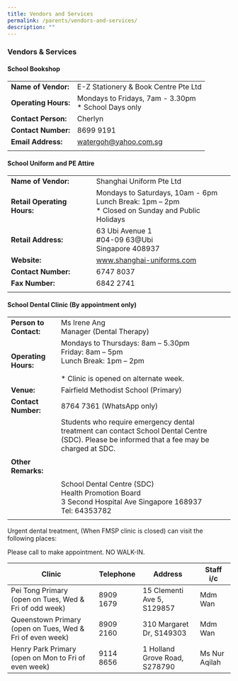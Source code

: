 ```yaml
---
title: Vendors and Services
permalink: /parents/vendors-and-services/
description: ""
---
```

### Vendors & Services

####  School Bookshop

|  |  |
|---|---|
| **Name of Vendor:** | E-Z Stationery & Book Centre Pte Ltd |
| **Operating Hours:** | Mondays to Fridays, 7am - 3.30pm<br>* School Days only |
| **Contact Person:** | Cherlyn |
| **Contact Number:** | 8699 9191 |
| **Email Address:** | watergoh@yahoo.com.sg |
|  |  |

#### School Uniform and PE Attire

|  |  |
|---|---|
| **Name of Vendor:** | Shanghai Uniform Pte Ltd |
| **Retail Operating Hours:** | Mondays to Saturdays, 10am - 6pm<br>Lunch Break: 1pm – 2pm<br>* Closed on Sunday and Public Holidays |
| **Retail Address:** | 63 Ubi Avenue 1<br>#04-09 63@Ubi<br>Singapore 408937 |
| **Website:** | www.shanghai-uniforms.com |
| **Contact Number:** | 6747 8037 |
| **Fax Number:** | 6842 2741 |
|  |  |

#### School Dental Clinic (By appointment only)

|  |  |
|---|---|
| **Person to Contact:** | Ms Irene Ang<br>Manager (Dental Therapy)  |
| **Operating Hours:** | Mondays to Thursdays: 8am – 5.30pm<br>Friday: 8am – 5pm<br>Lunch Break: 1pm – 2pm<br><br>* Clinic is opened on alternate week. |
| **Venue:** | Fairfield Methodist School (Primary) |
| **Contact Number:** | 8764 7361 (WhatsApp only) |
| **Other Remarks:** | Students who require emergency dental treatment can contact School Dental Centre (SDC). Please be informed that a fee may be charged at SDC.<br><br><br><br>School Dental Centre (SDC)<br>Health Promotion Board<br>3 Second Hospital Ave Singapore 168937<br>Tel: 64353782 |
|  |  |

Urgent dental treatment, (When FMSP clinic is closed) can visit the following places:

Please call to make appointment. NO WALK-IN.

| Clinic | Telephone | Address | Staff i/c |
|---|---|---|---|
| Pei Tong Primary<br>(open on Tues, Wed & Fri of odd week) | 8909 1679 | 15 Clementi Ave 5, S129857 | Mdm Wan |
| Queenstown Primary (open on Tues, Wed & Fri of even week) | 8909 2160 | 310 Margaret Dr, S149303 | Mdm Wan |
| Henry Park Primary<br>(open on Mon to Fri of even week) | 9114 8656 | 1 Holland Grove Road, S278790 | Ms Nur Aqilah |